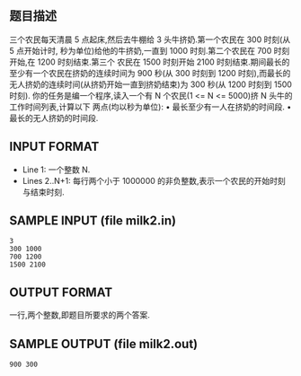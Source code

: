 ## 题目描述

三个农民每天清晨 5 点起床,然后去牛棚给 3 头牛挤奶.第一个农民在 300 时刻(从 5 点开始计时,
秒为单位)给他的牛挤奶,一直到 1000 时刻.第二个农民在 700 时刻开始,在 1200 时刻结束.第三个
农民在 1500 时刻开始 2100 时刻结束.期间最长的至少有一个农民在挤奶的连续时间为 900 秒(从
300 时刻到 1200 时刻),而最长的无人挤奶的连续时间(从挤奶开始一直到挤奶结束)为 300 秒(从
1200 时刻到 1500 时刻).
你的任务是编一个程序,读入一个有 N 个农民(1 <= N <= 5000)挤 N 头牛的工作时间列表,计算以下
两点(均以秒为单位):
• 最长至少有一人在挤奶的时间段.
• 最长的无人挤奶的时间段.

## INPUT FORMAT

- Line 1: 一个整数 N.
- Lines 2..N+1: 每行两个小于 1000000 的非负整数,表示一个农民的开始时刻与结束时刻.

## SAMPLE INPUT (file milk2.in)
```
3
300 1000
700 1200
1500 2100
```
## OUTPUT FORMAT
一行,两个整数,即题目所要求的两个答案.

## SAMPLE OUTPUT (file milk2.out)
```
900 300
```
